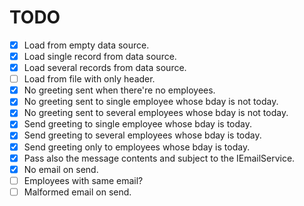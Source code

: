 ﻿# TODO
- [x] Load from empty data source.
- [x] Load single record from data source.
- [x] Load several records from data source.
- [ ] Load from file with only header.
- [x] No greeting sent when there're no employees.
- [x] No greeting sent to single employee whose bday is not today.
- [x] No greeting sent to several employees whose bday is not today.
- [x] Send greeting to single employee whose bday is today.
- [x] Send greeting to several employees whose bday is today.
- [x] Send greeting only to employees whose bday is today.
- [x] Pass also the message contents and subject to the IEmailService.
- [x] No email on send.
- [ ] Employees with same email?
- [ ] Malformed email on send.